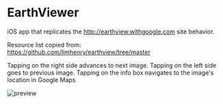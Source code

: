 # EarthViewer
iOS app that replicates the http://earthview.withgoogle.com site behavior.

Resource list copied from: https://github.com/limhenry/earthview/tree/master

Tapping on the right side advances to next image. Tapping on the left side goes to previous image. Tapping on the info box navigates to the image's location in Google Maps.

![preview](earthviewer_preview.gif)